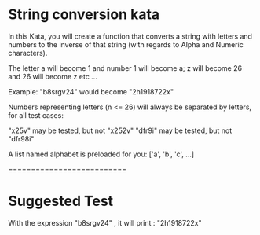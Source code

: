 # String conversion kata

In this Kata, you will create a function that converts a string with letters and numbers to the inverse of that string (with regards to Alpha and Numeric characters). 

The letter a will become 1 and number 1 will become a; z will become 26 and 26 will become z etc ...

Example: "b8srgv24" would become "2h1918722x"

Numbers representing letters (n <= 26) will always be separated by letters, for all test cases:

"x25v" may be tested, but not "x252v"
"dfr9i" may be tested, but not "dfr98i"


A list named alphabet is preloaded for you: ['a', 'b', 'c', ...]

==========================

# Suggested Test


With the expression "b8srgv24" , it will print : "2h1918722x"
